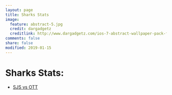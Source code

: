 ```yaml
---
layout: page
title: Sharks Stats
image:
  feature: abstract-5.jpg
  credit: dargadgetz
  creditlink: http://www.dargadgetz.com/ios-7-abstract-wallpaper-pack-for-iphone-5-and-ipod-touch-retina/
comments: false
share: false
modified: 2019-01-15
---
```

# Sharks Stats:
* [SJS vs OTT](/games/SJS_vs_OTT.html) 
